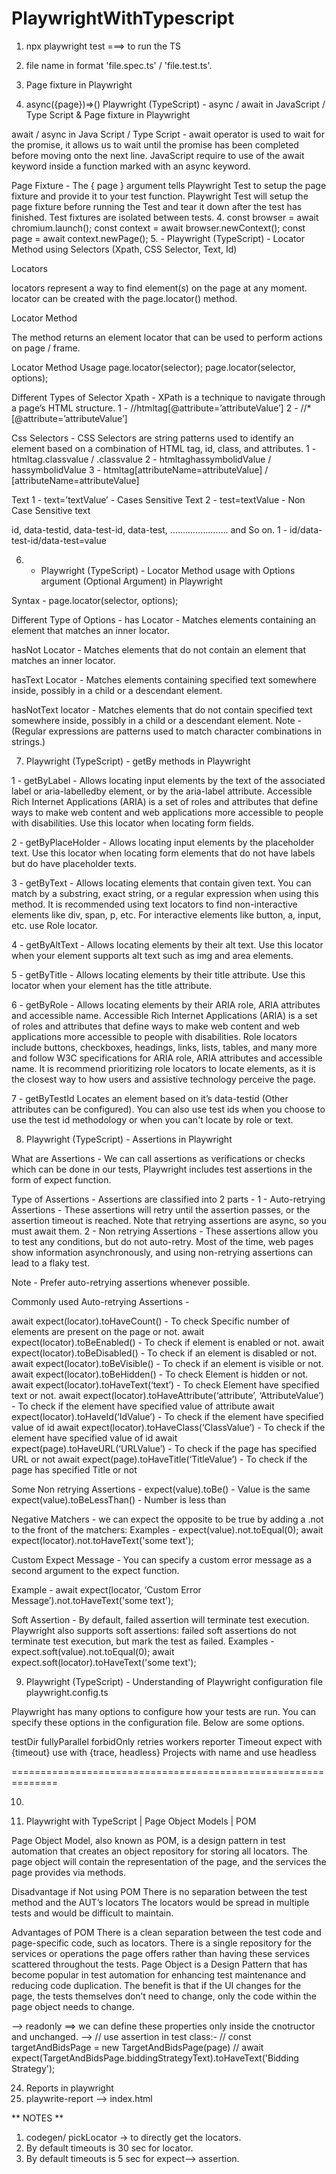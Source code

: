 # PlaywrightWithTypescript

1. npx playwright test ===> to run the TS

1. file name in format 'file.spec.ts' / 'file.test.ts'.
2. Page fixture in Playwright
3. async({page})=>()
Playwright (TypeScript) - async / await in JavaScript / Type Script & Page fixture in 
Playwright

await / async in Java Script / Type Script - 
await operator is used to wait for the promise, it allows us to wait until the promise has been completed before moving onto the next line.
JavaScript require to use of the await keyword inside a function marked with an async keyword.

Page Fixture -
The { page } argument tells Playwright Test to setup the page fixture and provide it to your test function.
Playwright Test will setup the page fixture before running the Test and tear it down after the test has finished.
Test fixtures are isolated between tests.
4. const browser = await chromium.launch();
    const context = await browser.newContext();
    const page = await context.newPage();
5.  - Playwright (TypeScript) - Locator Method using Selectors (Xpath, CSS Selector, Text, Id)

Locators 

locators represent a way to find element(s) on the page at any moment.
locator can be created with the page.locator() method.

Locator Method

The method returns an element locator that can be used to perform actions on page / frame.

Locator Method Usage 
page.locator(selector);
page.locator(selector, options);

Different Types of Selector 
Xpath - XPath is a technique to navigate through a page’s HTML structure.
1 - //htmltag[@attribute=’attributeValue’]
2 - //*[@attribute=’attributeValue’]


Css Selectors - CSS Selectors are string patterns used to identify an element based on a 
combination of HTML tag, id, class, and attributes.
1 - htmltag.classvalue / .classvalue
2 - htmltaghassymbolidValue / hassymbolidValue
3 - htmltag[attributeName=attributeValue] / [attributeName=attributeValue]

Text
1 - text=’textValue’  - Cases Sensitive Text
2 - test=textValue  - Non Case Sensitive text


id, data-testid, data-test-id, data-test, ………………….. and So on.
1 - id/data-test-id/data-test=value

6. - Playwright (TypeScript) - Locator Method usage with Options argument (Optional Argument) in Playwright

Syntax - 
page.locator(selector, options);

Different Type of Options - 
has Locator - Matches elements containing an element that matches an inner locator. 

hasNot Locator  - Matches elements that do not contain an element that matches an inner locator. 

hasText Locator - Matches elements containing specified text somewhere inside, possibly in a child or a descendant element. 

hasNotText locator - Matches elements that do not contain specified text somewhere inside, possibly in a child or a descendant element. 
Note - (Regular expressions are patterns used to match character combinations in strings.)

7. Playwright (TypeScript) - getBy methods in Playwright

1 - getByLabel -
Allows locating input elements by the text of the associated label or aria-labelledby element, or by the aria-label attribute. 
Accessible Rich Internet Applications (ARIA) is a set of roles and attributes that define ways to make web content and web applications more accessible to people with disabilities.
Use this locator when locating form fields.

2 - getByPlaceHolder - 
Allows locating input elements by the placeholder text.
Use this locator when locating form elements that do not have labels but do have placeholder texts.

3 - getByText - 
Allows locating elements that contain given text.
You can match by a substring, exact string, or a regular expression when using this method.
It is recommended using text locators to find non-interactive elements like div, span, p, etc. For interactive elements like button, a, input, etc. use Role locator.

4 - getByAltText - 
Allows locating elements by their alt text.
Use this locator when your element supports alt text such as img and area elements.

5 - getByTitle - 
Allows locating elements by their title attribute.
Use this locator when your element has the title attribute.

6 - getByRole - 
Allows locating elements by their ARIA role, ARIA attributes and accessible name.
Accessible Rich Internet Applications (ARIA) is a set of roles and attributes that define ways to make web content and web applications more accessible to people with disabilities.
Role locators include buttons, checkboxes, headings, links, lists, tables, and many more and follow W3C specifications for ARIA role, ARIA attributes and accessible name.
It is recommend prioritizing role locators to locate elements, as it is the closest way to how users and assistive technology perceive the page.

7 - getByTestId
Locates an element based on it’s data-testid (Other attributes can be configured).
You can also use test ids when you choose to use the test id methodology or when you can't locate by role or text. 

8. Playwright (TypeScript) - Assertions in Playwright

What are Assertions - We can call assertions as verifications or checks which can be done in our tests, Playwright includes test assertions in the form of expect function.

Type of Assertions - 
Assertions are classified into 2 parts - 
 1 - Auto-retrying Assertions - These assertions will retry until the assertion passes, or the assertion timeout is reached. Note that retrying assertions are async, so you must await them.
 2 - Non retrying Assertions - These assertions allow you to test any conditions, but do not auto-retry. Most of the time, web pages show information asynchronously, and using non-retrying assertions can lead to a flaky test.

Note - Prefer auto-retrying assertions whenever possible. 

Commonly used Auto-retrying Assertions - 

await expect(locator).toHaveCount()  - To check Specific number of elements are present on the page or not.
await expect(locator).toBeEnabled() - To check if element is enabled or not.
await expect(locator).toBeDisabled() - To check if an element is disabled or not.
await expect(locator).toBeVisible() - To check if an element is visible or not.
await expect(locator).toBeHidden() - To check Element is hidden or not.
await expect(locator).toHaveText(‘text’) - To check Element have specified text or not.
await expect(locator).toHaveAttribute(‘attribute’, ‘AttributeValue’) - To check if the element have specified value of attribute
await expect(locator).toHaveId(‘IdValue’) - To check if the element have specified value of id
await expect(locator).toHaveClass(‘ClassValue’) - To check if the element have specified value of id
await expect(page).toHaveURL(‘URLValue’) - To check if the page has specified URL or not
 await expect(page).toHaveTitle(‘TitleValue’) -  To check if the page has specified Title or not


Some Non retrying Assertions -
expect(value).toBe() - Value is the same
expect(value).toBeLessThan() - Number is less than

Negative Matchers - we can expect the opposite to be true by adding a .not to the front of the matchers:
Examples - 
expect(value).not.toEqual(0);
await expect(locator).not.toHaveText('some text');

Custom Expect Message - 
You can specify a custom error message as a second argument to the expect function.

Example -
await expect(locator, ‘Custom Error Message’).not.toHaveText('some text');


Soft Assertion - 
By default, failed assertion will terminate test execution. Playwright also supports soft assertions: failed soft assertions do not terminate test execution, but mark the test as failed.
Examples - 
expect.soft(value).not.toEqual(0);
await expect.soft(locator).toHaveText('some text');

9.  Playwright (TypeScript) - Understanding of Playwright configuration file playwright.config.ts

Playwright has many options to configure how your tests are run. You can specify these options in the configuration file.
Below are some options.
 
testDir
fullyParallel
forbidOnly
retries
workers
reporter
Timeout
expect with {timeout}
use with {trace, headless}
Projects with name and use
headless

==============================================================

10. 

23. Playwright with TypeScript | Page Object Models | POM

Page Object Model, also known as POM, is a design pattern in test automation that creates an object repository for storing all locators.
The page object will contain the representation of the page, and the services the page provides via methods.

Disadvantage if Not using POM
There is no separation between the test method and the AUT’s locators
The locators would be spread in multiple tests and would be difficult to maintain.

Advantages of POM
There is a clean separation between the test code and page-specific code, such as locators.
There is a single repository for the services or operations the page offers rather than having these services scattered throughout the tests.
Page Object is a Design Pattern that has become popular in test automation for enhancing test maintenance and reducing code duplication.
The benefit is that if the UI changes for the page, the tests themselves don’t need to change, only the code within the page object needs to change.

--> readonly ==> we can define these properties only inside the cnotructor and unchanged.
-->  // use assertion in test class:- 
    // const targetAndBidsPage = new TargetAndBidsPage(page)
    // await expect(TargetAndBidsPage.biddingStrategyText).toHaveText('Bidding Strategy');


24. Reports in playwright
  1. playwrite-report --> index.html

** NOTES **
1. codegen/ pickLocator -> to directly get the locators.
2. By default timeouts is 30 sec for locator.
3. By default timeouts is 5 sec for expect--> assertion.
